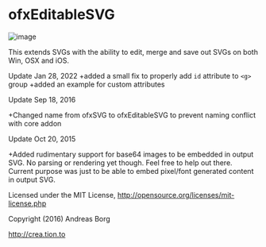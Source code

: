 ofxEditableSVG
==============

![image](https://github.com/borg/ofxEditableSVG/blob/master/ofxaddons_thumbnail.gif)

This extends SVGs with the ability to edit, merge and save out SVGs on both Win, OSX and iOS.

Update Jan 28, 2022
+added a small fix to properly add `id` attribute to `<g>` group
+added an example for custom attributes

Update Sep 18, 2016

+Changed name from ofxSVG to ofxEditableSVG to prevent naming conflict with core addon

Update Oct 20, 2015

+Added rudimentary support for base64 images to be embedded in output SVG. No parsing or rendering yet though. Feel free to help out there. Current purpose was just to be able to embed pixel/font generated content in output SVG. 


Licensed under the MIT License,
http://opensource.org/licenses/mit-license.php
 
 
Copyright (2016) 
Andreas Borg

http://crea.tion.to
